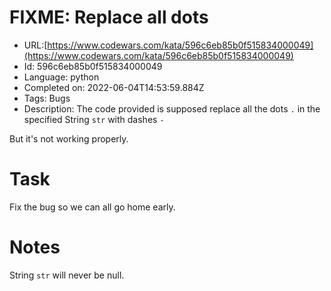 # FIXME: Replace all dots

 - URL:[https://www.codewars.com/kata/596c6eb85b0f515834000049](https://www.codewars.com/kata/596c6eb85b0f515834000049)
 - Id: 596c6eb85b0f515834000049
 - Language: python
 - Completed on: 2022-06-04T14:53:59.884Z
 - Tags: Bugs
 - Description:
The code provided is supposed replace all the dots `.` in the specified String `str` with dashes `-`

But it's not working properly.

# Task

Fix the bug so we can all go home early.

# Notes

String `str` will never be null.
